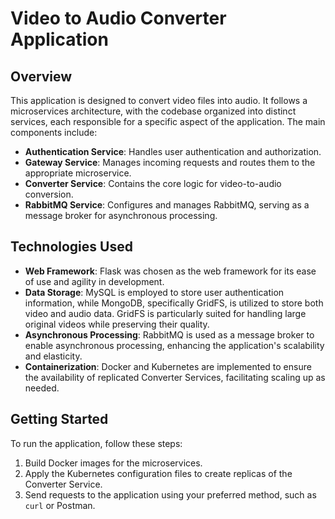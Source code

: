 # Video to Audio Converter Application

## Overview

This application is designed to convert video files into audio. It follows a microservices architecture, with the codebase organized into distinct services, each responsible for a specific aspect of the application. The main components include:

- **Authentication Service**: Handles user authentication and authorization.
- **Gateway Service**: Manages incoming requests and routes them to the appropriate microservice.
- **Converter Service**: Contains the core logic for video-to-audio conversion.
- **RabbitMQ Service**: Configures and manages RabbitMQ, serving as a message broker for asynchronous processing.

## Technologies Used

- **Web Framework**: Flask was chosen as the web framework for its ease of use and agility in development.
- **Data Storage**: MySQL is employed to store user authentication information, while MongoDB, specifically GridFS, is utilized to store both video and audio data. GridFS is particularly suited for handling large original videos while preserving their quality.
- **Asynchronous Processing**: RabbitMQ is used as a message broker to enable asynchronous processing, enhancing the application's scalability and elasticity.
- **Containerization**: Docker and Kubernetes are implemented to ensure the availability of replicated Converter Services, facilitating scaling up as needed.

## Getting Started

To run the application, follow these steps:

1. Build Docker images for the microservices.
2. Apply the Kubernetes configuration files to create replicas of the Converter Service.
3. Send requests to the application using your preferred method, such as `curl` or Postman.

